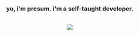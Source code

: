### <div align="center">yo, i'm presum. i'm a self-taught developer. </div> 

<br/>
<div align="center"><img src="https://spotify-github-profile.vercel.app/api/view?uid=31vunjkpfhfalsjufuadwhhmbsba&cover_image=true&theme=default&show_offline=false&background_color=121212" /></div>  

<br/>  
<br/>
<br/>
